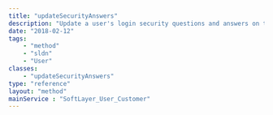 ```yaml
---
title: "updateSecurityAnswers"
description: "Update a user's login security questions and answers on the SoftLayer customer portal. These questions and answers are used to optionally log into the SoftLayer customer portal using two-factor authentication. Each user must have three distinct questions set with a unique answer for each question, and each answer may only contain alphanumeric or the . , - _ ( ) [ ] : ; > < characters. Existing user security questions and answers are deleted before new ones are set, and users may only update their own security questions and answers. "
date: "2018-02-12"
tags:
    - "method"
    - "sldn"
    - "User"
classes:
    - "updateSecurityAnswers"
type: "reference"
layout: "method"
mainService : "SoftLayer_User_Customer"
---
```

